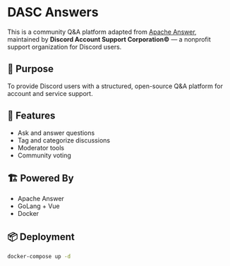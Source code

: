 # DASC Answers

This is a community Q&A platform adapted from [Apache Answer](https://github.com/apache/answer), maintained by **Discord Account Support Corporation©** — a nonprofit support organization for Discord users.

## 🎯 Purpose
To provide Discord users with a structured, open-source Q&A platform for account and service support.

## 🚀 Features
- Ask and answer questions
- Tag and categorize discussions
- Moderator tools
- Community voting

## 🏗️ Powered By
- Apache Answer
- GoLang + Vue
- Docker

## 📦 Deployment
```bash
docker-compose up -d
